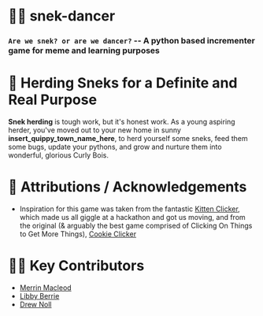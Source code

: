 # 🐍💃 snek-dancer

### `Are we snek? or are we dancer?` -- A python based incrementer game for meme and learning purposes

# 🤠 Herding Sneks for a Definite and Real Purpose

**Snek herding** is tough work, but it's honest work. As a young aspiring herder, you've moved out to your new home in sunny **insert_quippy_town_name_here**, to herd yourself some sneks, feed them some bugs, update your pythons, and grow and nurture them into wonderful, glorious Curly Bois.

# 🎉 Attributions / Acknowledgements

- Inspiration for this game was taken from the fantastic [Kitten Clicker](http://bloodrizer.ru/games/kittens/), which made us all giggle at a hackathon and got us moving, and from the original (& arguably the best game comprised of Clicking On Things to Get More Things), [Cookie Clicker](https://orteil.dashnet.org/cookieclicker/)

# 👯‍♂️ Key Contributors

- [Merrin Macleod](http://www.github.com/mermop)
- [Libby Berrie](http://www.github.com/libbyberrie)
- [Drew Noll](http://www.github.com/oheydrew)
